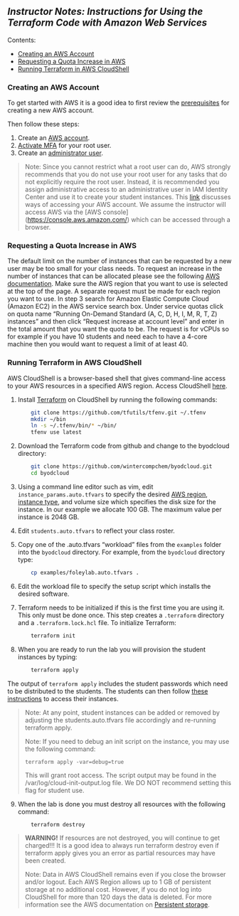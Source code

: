 
## _Instructor Notes: Instructions for Using the Terraform Code with Amazon Web Services_
Contents:

- [Creating an AWS Account](#creating-an-aws-account)
- [Requesting a Quota Increase in AWS](#requesting-a-quota-increase-in-aws)
- [Running Terraform in AWS CloudShell](#running-terraform-in-aws-cloudshell)

### Creating an AWS Account
To get started with AWS it is a good idea to first review the [prerequisites](https://docs.aws.amazon.com/accounts/latest/reference/getting-started-prerequisites.html) for creating a new AWS account.

Then follow these steps:

1.	Create an [AWS account](https://docs.aws.amazon.com/accounts/latest/reference/manage-acct-creating.html).
2.	[Activate MFA](https://docs.aws.amazon.com/accounts/latest/reference/getting-started-step3.html) for your root user.
3.	Create an [administrator user](https://docs.aws.amazon.com/accounts/latest/reference/getting-started-step4.html). 

> Note: Since you cannot restrict what a root user can do, AWS strongly recommends that you do not use your root user for any tasks that do not explicitly require the root user. Instead, it is recommended you assign administrative access to an administrative user in IAM Identity Center and use it to create your student instances. 
This [link](https://docs.aws.amazon.com/accounts/latest/reference/accounts-access-account.html) discusses ways of accessing your AWS account. We assume the instructor will access AWS via the [AWS console] (https://console.aws.amazon.com/) which can be accessed through a browser.

### Requesting a Quota Increase in AWS
The default limit on the number of instances that can be requested by a new user may be too small for your class needs. To request an increase in the number of instances that can be allocated please see the following [AWS documentation](https://docs.aws.amazon.com/servicequotas/latest/userguide/request-quota-increase.html). Make sure the AWS region that you want to use is selected at the top of the page. A separate request must be made for each region you want to use.
In step 3 search for Amazon Elastic Compute Cloud (Amazon EC2) in the AWS service search box.
Under service quotas click on quota name “Running On-Demand Standard (A, C, D, H, I, M, R, T, Z) instances” and then click “Request increase at account level” and enter in the total amount that you want the quota to be. The request is for vCPUs so for example if you have 10 students and need each to have a 4-core machine then you would want to request a limit of at least 40.

### Running Terraform in AWS CloudShell
AWS CloudShell is a browser-based shell that gives command-line access to your AWS resources in a specified AWS region.
Access CloudShell [here](https://console.aws.amazon.com/cloudshell/home).

1. Install [Terraform](https://developer.hashicorp.com/terraform) on CloudShell by running the following commands:

	```sh
		git clone https://github.com/tfutils/tfenv.git ~/.tfenv
		mkdir ~/bin
		ln -s ~/.tfenv/bin/* ~/bin/
		tfenv use latest
	```

2. Download the Terraform code from github and change to the byodcloud directory:

	```sh
		git clone https://github.com/wintercompchem/byodcloud.git
		cd byodcloud
	```

3. Using a command line editor such as vim, edit `instance_params.auto.tfvars` to specify the desired [AWS region](https://docs.aws.amazon.com/AmazonRDS/latest/UserGuide/Concepts.RegionsAndAvailabilityZones.html), [instance type](https://aws.amazon.com/ec2/instance-types/), and volume size which specifies the disk size for the instance. In our example we allocate 100 GB. The maximum value per instance is 2048 GB.

4. Edit `students.auto.tfvars` to reflect your class roster.

5. Copy one of the .auto.tfvars “workload” files from the `examples` folder into the `byodcloud` directory. For example, from the `byodcloud` directory type:

	```sh
		cp examples/foleylab.auto.tfvars .
	```

6. Edit the workload file to specify the setup script which installs the desired software.

7. Terraform needs to be initialized if this is the first time you are using it. This only must be done once. This step creates a `.terraform` directory and a `.terraform.lock.hcl` file. To initialize Terraform:

	```sh
		terraform init
	```

8. When you are ready to run the lab you will provision the student instances by typing:

	```sh
		terraform apply
	```
The output of `terraform apply` includes the student passwords which need to be distributed to the students. The students can then follow [these instructions](https://github.com/wintercompchem/byodcloud/blob/main/documentation/instructions_for_use_student.md) to access their instances.
> Note: At any point, student instances can be added or removed by adjusting the students.auto.tfvars file accordingly and re-running terraform apply.
> 
> Note: If you need to debug an init script on the instance, you may use the following command:
> 
> `terraform apply -var=debug=true`
> 
> This will grant root access. The script output may be found in the /var/log/cloud-init-output.log file.
> We DO NOT recommend setting this flag for student use.

9. When the lab is done you must destroy all resources with the following command:

	```sh
		terraform destroy
	```
> **WARNING!** If resources are not destroyed, you will continue to get charged!!! It is a good idea to always run terraform destroy even if terraform apply gives you an error as partial resources may have been created.
> 
> Note: Data in AWS CloudShell remains even if you close the browser and/or logout. Each AWS Region allows up to 1 GB of persistent storage at no additional cost. However, if you do not log into CloudShell for more than 120 days the data is deleted. For more information see the AWS documentation on [Persistent storage](https://docs.aws.amazon.com/cloudshell/latest/userguide/limits.html#persistent-storage-limitations).


   
  
